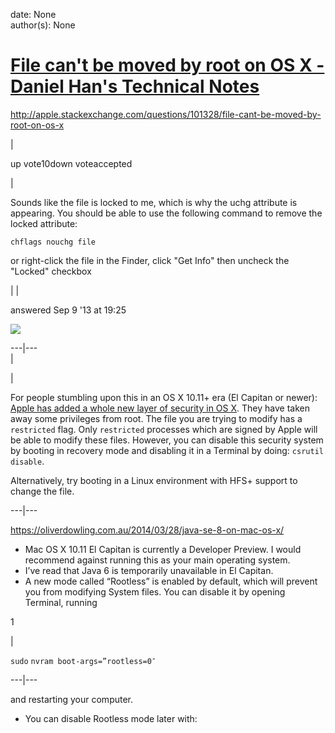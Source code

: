 
date: None  
author(s): None  

# [File can't be moved by root on OS X - Daniel Han's Technical Notes](https://sites.google.com/site/xiangyangsite/home/technical-tips/os-x-tips/file-can-t-be-moved-by-root-on-os-x)

http://apple.stackexchange.com/questions/101328/file-cant-be-moved-by-root-on-os-x

| 

up vote10down voteaccepted

| 

Sounds like the file is locked to me, which is why the uchg attribute is appearing. You should be able to use the following command to remove the locked attribute:
    
    
    chflags nouchg file
    

or right-click the file in the Finder, click "Get Info" then uncheck the "Locked" checkbox

| | 

answered Sep 9 '13 at 19:25

[![](https://i.stack.imgur.com/fLTXE.jpg?s=32&g=1)](http://apple.stackexchange.com/users/18202/binarybob)  
  
---|---  
|   
  
| 

For people stumbling upon this in an OS X 10.11+ era (El Capitan or newer): [Apple has added a whole new layer of security in OS X](https://apple.stackexchange.com/questions/193368/what-is-the-rootless-feature-in-el-capitan-really). They have taken away some privileges from root. The file you are trying to modify has a `restricted` flag. Only `restricted` processes which are signed by Apple will be able to modify these files. However, you can disable this security system by booting in recovery mode and disabling it in a Terminal by doing: `csrutil disable`.

Alternatively, try booting in a Linux environment with HFS+ support to change the file.  
  
---|---  
  


https://oliverdowling.com.au/2014/03/28/java-se-8-on-mac-os-x/

  * Mac OS X 10.11 El Capitan is currently a Developer Preview. I would recommend against running this as your main operating system.
  * I’ve read that Java 6 is temporarily unavailable in El Capitan.
  * A new mode called “Rootless” is enabled by default, which will prevent you from modifying System files. You can disable it by opening Terminal, running

1

| 

`sudo` `nvram boot-args=”rootless=0″`  
  
---|---  
  
and restarting your computer.

  * You can disable Rootless mode later with:



